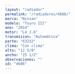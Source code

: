 ```yaml
---
layout: "radiador"
permalink: "/radiadores/4686/"
marca: "Nissan"
modelo: "Tsuru III"
ano: "2014"
motor: "L4 1.6"
transmision: "Automática"
parte: "63232"
clima: "Con clima"
alto: "12 5/8"
ancho: "25 1/2"
observaciones: ""
id: "4686"
---
```


